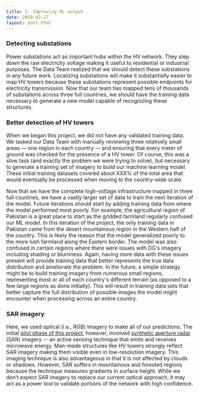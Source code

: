 ```yaml
---
title: 2. Improving ML output
date: 2018-02-27
layout: post.html
---
```


### Detecting substations
Power substations act as important hubs within the HV network. They step down the raw electricity voltage making it useful to residential or industrial purposes. The Data Team realized that we should detect these substations in any future work. Localizing substations will make it substantially easier to map HV towers because these substations represent possible endpoints for electricity transmission. Now that our team has mapped tens of thousands of substations across three full countries, we should have the training data necessary to generate a new model capable of recognizing these structures.

### Better detection of HV towers
When we began this project, we did not have any validated training data. We tasked our Data Team with manually reviewing three relatively small areas — one region in each country — and ensuring that every meter of ground was checked for the presence of a HV tower. Of course, this was a slow task (and exactly the problem we were trying to solve), but necessary to generate a training set of imagery to build our machine learning model. These initial training datasets covered about XXX% of the total area that would eventually be processed when moving to the country-wide scale.

Now that we have the complete high-voltage infrastructure mapped in three full countries, we have a vastly larger set of data to train the next iteration of the model. Future iterations should start by adding training data from where the model performed most poorly. For example, the agricultural region of Pakistan is a great place to start as the gridded farmland regularly confused our ML model. In this iteration of the project, the only training data in Pakistan came from the desert mountainous region in the Western half of the country. This is likely the reason that the model generalized poorly to the more lush farmland along the Eastern border. The model was also confused in certain regions where there were issues with DG's imagery including shading or blurriness. Again, having more data with these issues present will provide training data that better represents the true data distribution and ameliorate the problem. In the future, a simple strategy might be to build training imagery from numerous small regions, representing most or all of each country's different terrain (as opposed to a few large regions as done initially). This will result in training data sets that better capture the full distribution of possible images the model might encounter when processing across an entire country.

### SAR imagery
Here, we used optical (i.e., RGB) imagery to make all of our predictions. The initial [pilot phase of this project](http://devseed.com/ml-grid-detection/), however, involved [synthetic aperture radar](https://en.wikipedia.org/wiki/Synthetic-aperture_radar) (SAR) imagery -- an active sensing technique that emits and receives microwave energy. Man-made structures like HV towers strongly reflect SAR imagery making them visible even in low-resolution imagery. This imaging technique is also advantageous in that it is not affected by clouds or shadows. However, SAR suffers in mountainous and forested regions because the technique measures gradients in surface height. While we don’t expect SAR imagery to replace our current optical approach, it may act as a power tool to validate portions of the network with high confidence.
